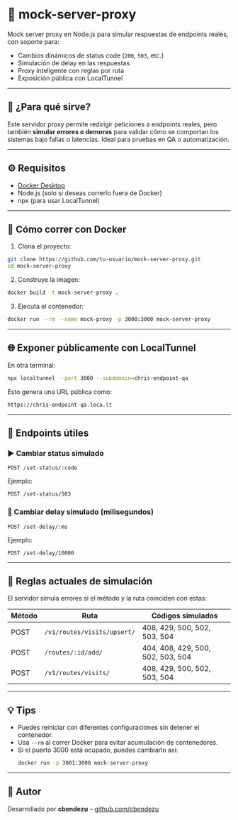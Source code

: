 # 🧪 mock-server-proxy

Mock server proxy en Node.js para simular respuestas de endpoints reales, con soporte para:
- Cambios dinámicos de status code (`200`, `503`, etc.)
- Simulación de delay en las respuestas
- Proxy inteligente con reglas por ruta
- Exposición pública con LocalTunnel

---

## 🚀 ¿Para qué sirve?

Este servidor proxy permite redirigir peticiones a endpoints reales, pero también **simular errores o demoras** para validar cómo se comportan los sistemas bajo fallas o latencias. Ideal para pruebas en QA o automatización.

---

## ⚙️ Requisitos

- [Docker Desktop](https://www.docker.com/products/docker-desktop)
- Node.js (solo si deseas correrlo fuera de Docker)
- npx (para usar LocalTunnel)

---

## 🐳 Cómo correr con Docker

1. Clona el proyecto:

```bash
git clone https://github.com/tu-usuario/mock-server-proxy.git
cd mock-server-proxy
```

2. Construye la imagen:

```bash
docker build -t mock-server-proxy .
```

3. Ejecuta el contenedor:

```bash
docker run --rm --name mock-proxy -p 3000:3000 mock-server-proxy
```

---

## 🌐 Exponer públicamente con LocalTunnel

En otra terminal:

```bash
npx localtunnel --port 3000 --subdomain=chris-endpoint-qa
```

Esto genera una URL pública como:

```
https://chris-endpoint-qa.loca.lt
```

---

## 🔧 Endpoints útiles

### ▶️ Cambiar status simulado

```http
POST /set-status/:code
```

Ejemplo:
```http
POST /set-status/503
```

### 🐢 Cambiar delay simulado (milisegundos)

```http
POST /set-delay/:ms
```

Ejemplo:
```http
POST /set-delay/10000
```

---

## 📌 Reglas actuales de simulación

El servidor simula errores si el método y la ruta coinciden con estas:

| Método | Ruta | Códigos simulados |
|--------|------|-------------------|
| POST | `/v1/routes/visits/upsert/` | 408, 429, 500, 502, 503, 504 |
| POST | `/routes/:id/add/`          | 404, 408, 429, 500, 502, 503, 504 |
| POST | `/v1/routes/visits/`        | 408, 429, 500, 502, 503, 504 |

---

## 💡 Tips

- Puedes reiniciar con diferentes configuraciones sin detener el contenedor.
- Usa `--rm` al correr Docker para evitar acumulación de contenedores.
- Si el puerto 3000 está ocupado, puedes cambiarlo así:
  ```bash
  docker run -p 3001:3000 mock-server-proxy
  ```

---

## 🧠 Autor

Desarrollado por **cbendezu** – [github.com/cbendezu](https://github.com/cbendezu)
